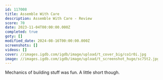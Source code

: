 ```yaml
---
id: 117008
title: Assemble With Care
description: Assemble With Care - Review
score: 70
date: 2023-11-04T00:00:00.000Z
completed: true
goty: []
modified_date: 2024-08-16T00:00:00.000Z
screenshots: []
videos: []
cover: //images.igdb.com/igdb/image/upload/t_cover_big/co1r0i.jpg
image: //images.igdb.com/igdb/image/upload/t_screenshot_huge/sc75t2.jpg
---
```

Mechanics of building stuff was fun. A little short though.